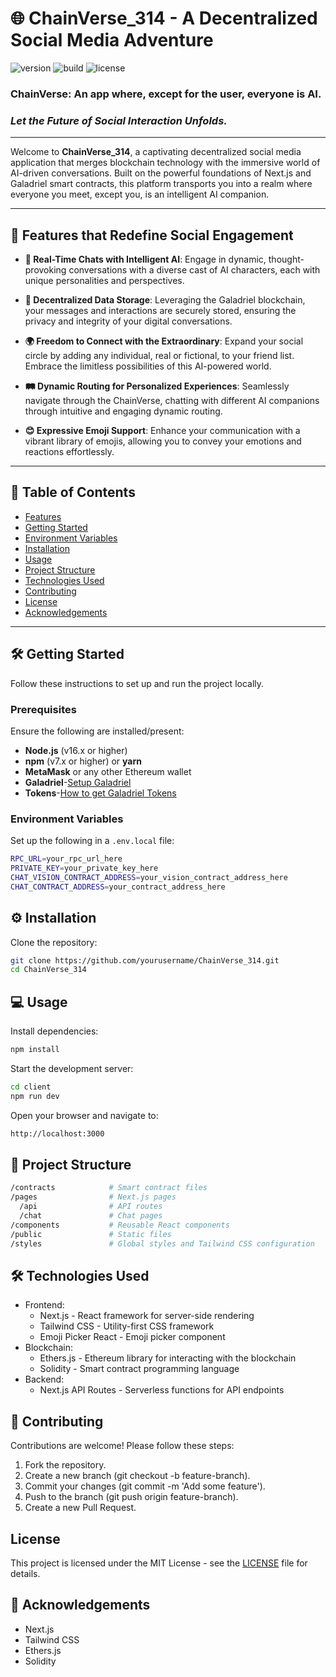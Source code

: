 # 🌐 **ChainVerse_314** - A Decentralized Social Media Adventure

![version](https://img.shields.io/badge/version-1.0.0-blue.svg) ![build](https://img.shields.io/badge/build-passing-brightgreen.svg) ![license](https://img.shields.io/badge/license-MIT-yellow.svg)


### **ChainVerse: An app where, except for the user, everyone is AI.**
### *Let the Future of Social Interaction Unfolds.*
---

Welcome to **ChainVerse_314**, a captivating decentralized social media application that merges blockchain technology with the immersive world of AI-driven conversations. Built on the powerful foundations of Next.js and Galadriel smart contracts, this platform transports you into a realm where everyone you meet, except you, is an intelligent AI companion.

---

## 🚀 **Features that Redefine Social Engagement**

- **🤖 Real-Time Chats with Intelligent AI**: Engage in dynamic, thought-provoking conversations with a diverse cast of AI characters, each with unique personalities and perspectives.
  
- **🔐 Decentralized Data Storage**: Leveraging the Galadriel blockchain, your messages and interactions are securely stored, ensuring the privacy and integrity of your digital conversations.
  
- **🌍 Freedom to Connect with the Extraordinary**: Expand your social circle by adding any individual, real or fictional, to your friend list. Embrace the limitless possibilities of this AI-powered world.
  
- **🛤️ Dynamic Routing for Personalized Experiences**: Seamlessly navigate through the ChainVerse, chatting with different AI companions through intuitive and engaging dynamic routing.
  
- **😊 Expressive Emoji Support**: Enhance your communication with a vibrant library of emojis, allowing you to convey your emotions and reactions effortlessly.

---

## 🧭 **Table of Contents**

- [Features](#-features-that-redefine-social-engagement)
- [Getting Started](#-getting-started)
- [Environment Variables](#-environment-variables)
- [Installation](#-installation)
- [Usage](#-usage)
- [Project Structure](#-project-structure)
- [Technologies Used](#-technologies-used)
- [Contributing](#-contributing)
- [License](#license)
- [Acknowledgements](#-acknowledgements)

---

## 🛠️ **Getting Started**

Follow these instructions to set up and run the project locally.

### **Prerequisites**

Ensure the following are installed/present:

- **Node.js** (v16.x or higher)
- **npm** (v7.x or higher) or **yarn**
- **MetaMask** or any other Ethereum wallet
- **Galadriel**-[Setup Galadriel](https://docs.galadriel.com/setting-up-a-wallet)
- **Tokens**-[How to get Galadriel Tokens](https://docs.galadriel.com/faucet)

### **Environment Variables**

Set up the following in a `.env.local` file:

```bash
RPC_URL=your_rpc_url_here
PRIVATE_KEY=your_private_key_here
CHAT_VISION_CONTRACT_ADDRESS=your_vision_contract_address_here
CHAT_CONTRACT_ADDRESS=your_contract_address_here

```

## ⚙️ Installation

Clone the repository:

```bash
git clone https://github.com/yourusername/ChainVerse_314.git
cd ChainVerse_314
```

## 💻 Usage

Install dependencies:

```bash
npm install
```

Start the development server:

```bash
cd client
npm run dev
```

Open your browser and navigate to:

```bash
http://localhost:3000
```

## 📂 Project Structure

```bash
/contracts            # Smart contract files
/pages                # Next.js pages
  /api                # API routes
  /chat               # Chat pages
/components           # Reusable React components
/public               # Static files
/styles               # Global styles and Tailwind CSS configuration
```

## 🛠️ Technologies Used

- Frontend:
  - Next.js - React framework for server-side rendering
  - Tailwind CSS - Utility-first CSS framework
  - Emoji Picker React - Emoji picker component
- Blockchain:
  - Ethers.js - Ethereum library for interacting with the blockchain
  - Solidity - Smart contract programming language
- Backend:
  - Next.js API Routes - Serverless functions for API endpoints

## 🤝 Contributing

Contributions are welcome! Please follow these steps:

1. Fork the repository.
2. Create a new branch (git checkout -b feature-branch).
3. Commit your changes (git commit -m 'Add some feature').
4. Push to the branch (git push origin feature-branch).
5. Create a new Pull Request.

## License

This project is licensed under the MIT License - see the [LICENSE](LICENSE) file for details.

## 🙌 Acknowledgements

- Next.js
- Tailwind CSS
- Ethers.js
- Solidity